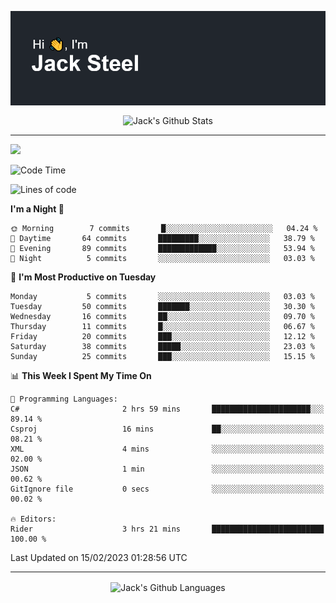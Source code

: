 <p align="center">
  <img align="center" src="https://github.com/JackSteel97/JackSteel97/blob/main/header.png?raw=true" alt="Hi, I'm Jack Steel" /> 
 </p>
<p align="center">
 <img align="center" src="https://github-readme-stats.vercel.app/api?username=jacksteel97&show_icons=true&count_private=true&theme=dracula" alt="Jack's Github Stats" /> 
</p>

<hr/>

![](https://komarev.com/ghpvc/?username=jacksteel97&color=blue)
<!--START_SECTION:waka-->
![Code Time](http://img.shields.io/badge/Code%20Time-520%20hrs%2042%20mins-blue)

![Lines of code](https://img.shields.io/badge/From%20Hello%20World%20I%27ve%20Written-862%20Thousand%20lines%20of%20code-blue)

**I'm a Night 🦉** 

```text
🌞 Morning        7 commits       █░░░░░░░░░░░░░░░░░░░░░░░░   04.24 % 
🌆 Daytime       64 commits       █████████░░░░░░░░░░░░░░░░   38.79 % 
🌃 Evening       89 commits       █████████████░░░░░░░░░░░░   53.94 % 
🌙 Night          5 commits       ░░░░░░░░░░░░░░░░░░░░░░░░░   03.03 % 

```
📅 **I'm Most Productive on Tuesday** 

```text
Monday           5 commits       ░░░░░░░░░░░░░░░░░░░░░░░░░   03.03 % 
Tuesday         50 commits       ███████░░░░░░░░░░░░░░░░░░   30.30 % 
Wednesday       16 commits       ██░░░░░░░░░░░░░░░░░░░░░░░   09.70 % 
Thursday        11 commits       █░░░░░░░░░░░░░░░░░░░░░░░░   06.67 % 
Friday          20 commits       ███░░░░░░░░░░░░░░░░░░░░░░   12.12 % 
Saturday        38 commits       █████░░░░░░░░░░░░░░░░░░░░   23.03 % 
Sunday          25 commits       ███░░░░░░░░░░░░░░░░░░░░░░   15.15 % 

```


📊 **This Week I Spent My Time On** 

```text
💬 Programming Languages: 
C#                       2 hrs 59 mins       ██████████████████████░░░   89.14 % 
Csproj                   16 mins             ██░░░░░░░░░░░░░░░░░░░░░░░   08.21 % 
XML                      4 mins              ░░░░░░░░░░░░░░░░░░░░░░░░░   02.00 % 
JSON                     1 min               ░░░░░░░░░░░░░░░░░░░░░░░░░   00.62 % 
GitIgnore file           0 secs              ░░░░░░░░░░░░░░░░░░░░░░░░░   00.02 % 

🔥 Editors: 
Rider                    3 hrs 21 mins       █████████████████████████   100.00 % 

```


 Last Updated on 15/02/2023 01:28:56 UTC
<!--END_SECTION:waka-->

<hr/>

<p align="center">
    <img align="center" src="http://github-profile-summary-cards.vercel.app/api/cards/repos-per-language?username=jacksteel97&theme=2077" alt="Jack's Github Languages" /> 
</p>
